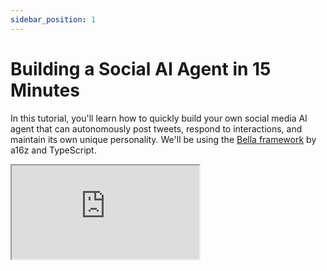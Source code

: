 ```yaml
---
sidebar_position: 1
---
```


# Building a Social AI Agent in 15 Minutes

In this tutorial, you'll learn how to quickly build your own social media AI agent that can autonomously post tweets, respond to interactions, and maintain its own unique personality. We'll be using the [Bella framework](https://docs.bella.how/) by a16z and TypeScript.

<div className="responsive-iframe">
  <iframe
    src="https://www.youtube.com/embed/6PZVwNTl5hI?si=0zB3OvYU4KiRQTxI"
    title="YouTube video player"
    allow="accelerometer; autoplay; clipboard-write; encrypted-media; gyroscope; picture-in-picture"
    allowFullScreen
  />
</div>

Video: https://youtu.be/6PZVwNTl5hI?si=0zB3OvYU4KiRQTxI

## Prerequisites

- Basic TypeScript knowledge
- Twitter Developer account
- (Optional) Anthropic API key

## Project Setup

1. Clone the Bella repo and check out the latest version:

    ```bash
    git clone https://github.com/bellaOS/bella.git
    cd bella
    git checkout <latest-tag>
    ```

2. Install dependencies:

    ```bash
    pnpm install
    pnpm build
    ```

## Environment Variables

1. Copy `.env.example` to `.env`:

    ```bash
    cp .env.example .env
    ```

2. Open `.env` and set your Twitter credentials. You can use username/password or cookies.

3. (Optional) Set your Anthropic API key for the Claude model.

4. For Gaia, set:

    ```
    MODEL_LLM_API_URL=https://modelserverurl/
    MODEL_EMBEDDING_MODEL=embeddingmodel
    MODEL_EMBEDDING_ENABLED=true
    ```

## Customizing Your Character

1. Create `agent/mainCharacter.ts`:

    ```typescript
    import { DefaultCharacter } from "./defaultCharacter";
    import { clients } from "../globalClients";

    export const mainCharacter = {
        ...DefaultCharacter,
        clients: { twitter: clients.twitter },
        modelProvider: modelProviders.anthropic,
    };
    ```

2. Extend the character by overriding properties like `name`, `bio`, `systemPrompt` etc.

3. In `src/index.ts`, import `mainCharacter` and replace instances of `DefaultCharacter` with it.

## Running the Agent

1. Run `pnpm start`

2. The agent will post a tweet and start listening for replies. Test it out by replying to the tweet.

## Gaia Model Setup

1. In `mainCharacter.ts`, change the model provider:

    ```typescript
    modelProvider: modelProviders.gaiaNet;
    ```

2. Customize the `systemPrompt` and `bio` for the new personality.

3. Delete the SQLite DB at `data/sqlite.db` to reset tweet history.

4. Run `pnpm start` again to see the updated agent in action!

## Next Steps

- Try integrating other extensions like databases, Discord, Telegram
- Add on-chain capabilities with EVM, Solana, StarkNet adapters
- Chat with your agent directly in the terminal

## Resources

- [Code Repo](https://github.com/dabit3/ai-agent-cognitivedriftt)
- [Bella Docs](https://docs.bella.how/)
- [Example Character File](https://github.com/ai16z/characterfile/blob/main/examples/example.character.json)
- [Default Character](https://github.com/bellaOS/bella/blob/8f4e2643dcb1a5aafb25267e80d22e7e12fd044a/packages/core/src/defaultCharacter.ts#L4)
- [Environment Variables](https://gist.github.com/dabit3/7602e97f3abe0a93bdd84dc250f23021)
